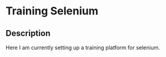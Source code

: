 # Training Selenium

## Description
Here I am currently setting up a training platform for selenium. 